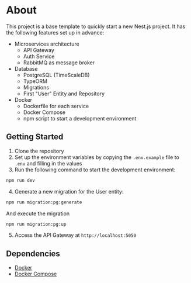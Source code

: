 # About

This project is a base template to quickly start a new Nest.js project. It has the following features set up in advance:

- Microservices architecture
  - API Gateway
  - Auth Service
  - RabbitMQ as message broker
- Database
  - PostgreSQL (TimeScaleDB)
  - TypeORM
  - Migrations
  - First "User" Entity and Repository
- Docker
  - Dockerfile for each service
  - Docker Compose
  - npm script to start a development environment

## Getting Started

1. Clone the repository
2. Set up the environment variables by copying the `.env.example` file to `.env` and filling in the values
3. Run the following command to start the development environment:

```bash
npm run dev
```

4. Generate a new migration for the User entity:

```bash
npm run migration:pg:generate
```

And execute the migration

```bash
npm run migration:pg:up
```

5. Access the API Gateway at `http://localhost:5050`

## Dependencies

- [Docker](https://www.docker.com/)
- [Docker Compose](https://docs.docker.com/compose/)
